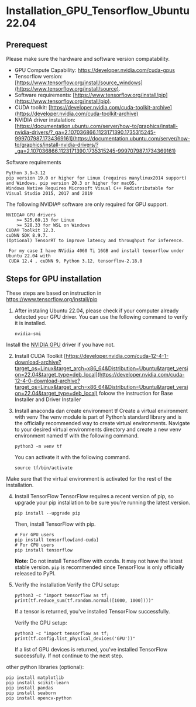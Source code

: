 # Installation_GPU_Tensorflow_Ubuntu22.04

## Prerequest
Please make sure the hardware and software version compatability.
- GPU Compute Capability:  https://developer.nvidia.com/cuda-gpus
- Tensorflow version: [https://www.tensorflow.org/install/source_windows](https://www.tensorflow.org/install/source).
- Software requirements: [https://www.tensorflow.org/install/pip](https://www.tensorflow.org/install/pip).
- CUDA toolkit: [https://developer.nvidia.com/cuda-toolkit-archive](https://developer.nvidia.com/cuda-toolkit-archive)
- NVIDIA driver instalation: [https://documentation.ubuntu.com/server/how-to/graphics/install-nvidia-drivers/?_ga=2.107036866.1123171390.1735315245-999707987.1734369161](https://documentation.ubuntu.com/server/how-to/graphics/install-nvidia-drivers/?_ga=2.107036866.1123171390.1735315245-999707987.1734369161)

Software requirements

    Python 3.9–3.12
    pip version 19.0 or higher for Linux (requires manylinux2014 support) and Windows. pip version 20.3 or higher for macOS.
    Windows Native Requires Microsoft Visual C++ Redistributable for Visual Studio 2015, 2017 and 2019

The following NVIDIA® software are only required for GPU support.

    NVIDIA® GPU drivers
        >= 525.60.13 for Linux
        >= 528.33 for WSL on Windows
    CUDA® Toolkit 12.3.
    cuDNN SDK 8.9.7.
    (Optional) TensorRT to improve latency and throughput for inference.


  ```
   For my case I have NVidia 4060 Ti 16GB and install tensorflow under Ubuntu 22.04 with 
   CUDA 12.4 , cuDNN 9, Python 3.12, tensorflow-2.18.0
  ```


## Steps for GPU installation 
These steps are based on instruction in https://www.tensorflow.org/install/pip
1. After instaling Ubuntu 22.04, please check if your computer already detected your GPU driver. You can use the following command to verify it is installed.
   ```
   nvidia-smi
   ```
Install the [NVIDIA GPU](https://www.nvidia.com/en-us/drivers/) driver if you have not.

2. Install  CUDA Toolkit
   [https://developer.nvidia.com/cuda-12-4-1-download-archive?target_os=Linux&target_arch=x86_64&Distribution=Ubuntu&target_version=22.04&target_type=deb_local](https://developer.nvidia.com/cuda-12-4-0-download-archive?target_os=Linux&target_arch=x86_64&Distribution=Ubuntu&target_version=22.04&target_type=deb_local)
   foloow the instruction for Base Installer and Driver Installer

3. Install anaconda dan create environment tf
   Create a virtual environment with venv
   The venv module is part of Python’s standard library and is the officially recommended way to create virtual environments.
   Navigate to your desired virtual environments directory and create a new venv environment named tf with the following command.
   ```
   python3 -m venv tf
   ```
   You can activate it with the following command.
   ```
   source tf/bin/activate
   ```
Make sure that the virtual environment is activated for the rest of the installation.

4. Install TensorFlow
   TensorFlow requires a recent version of pip, so upgrade your pip installation to be sure you're running the latest version.
   ```
   pip install --upgrade pip
   ```
   Then, install TensorFlow with pip.
   ```
   # For GPU users
   pip install tensorflow[and-cuda]
   # For CPU users
   pip install tensorflow
   ```
   **Note:** Do not install TensorFlow with conda. It may not have the latest stable version. `pip` is recommended since TensorFlow is only officially released to PyPI.
  
5. Verify the installation
   Verify the CPU setup:
   ```
   python3 -c "import tensorflow as tf; print(tf.reduce_sum(tf.random.normal([1000, 1000])))"
   ```
   If a tensor is returned, you've installed TensorFlow successfully.

   Verify the GPU setup:
   ```
   python3 -c "import tensorflow as tf; print(tf.config.list_physical_devices('GPU'))"
   ```
   If a list of GPU devices is returned, you've installed TensorFlow successfully. If not continue to the next step.


other python libraries (optional):
```
pip install matplotlib
pip install scikit-learn
pip install pandas
pip install seaborn
pip install opencv-python
```
